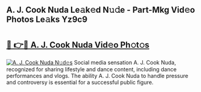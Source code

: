 ## A. J. Cook Nuda Le𝚊k𝚎d N𝚞𝚍e - Part-Mkg Vid𝚎o Photos Le𝚊ks Yz9c9

# <h2><a href="http://fbde2q.evod.top/?m=A.+J.+Cook+Nuda">🔗 👉🔴 A. J. Cook Nuda Vid𝚎o Ph𝚘t𝚘s</a></h2>

[![A. J. Cook Nuda N𝚞d𝚎s](https://i.imgur.com/8V9OHl7.gif)](http://fbde2q.evod.top/?m=A.+J.+Cook+Nuda)
Social media sensation A. J. Cook Nuda, recognized for sharing lifestyle and dance content, including dance performances and vlogs. The ability A. J. Cook Nuda to handle pressure and controversy is essential for a successful public figure. 
